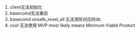 1. client无法初始化
2. basecoind无法重启
3. basecoind unsafe_reset_all 无法清除对应的db
4. cool 无法使用
MVP most likely means Minimum Viable Product